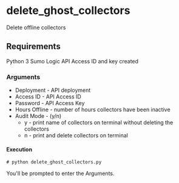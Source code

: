 # delete_ghost_collectors
Delete offline collectors

## Requirements
Python 3
Sumo Logic API Access ID and key created

### Arguments
- Deployment - API deployment
- Access ID - API Access ID
- Password - API Access Key
- Hours Offline - number of hours collectors have been inactive
- Audit Mode - (y/n)  
  - y - print name of collectors on terminal without deleting the collectors
  - n - print and delete collectors on terminal

#### Execution
`# python delete_ghost_collectors.py`

You'll be prompted to enter the Arguments. 
